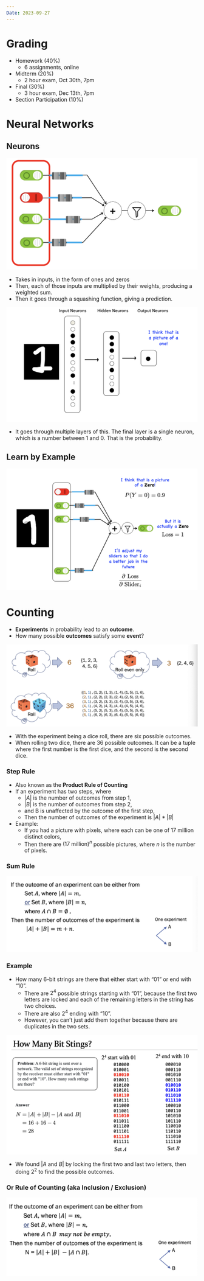 ```yaml
---
Date: 2023-09-27
---
```

# Grading

- Homework (40%)
    - 6 assignments, online
- Midterm (20%)
    - 2 hour exam, Oct 30th, 7pm
- Final (30%)
    - 3 hour exam, Dec 13th, 7pm
- Section Participation (10%)

# Neural Networks

## Neurons

![Untitled 180.png](attachments/Untitled%20180.png)

- Takes in inputs, in the form of ones and zeros
- Then, each of those inputs are multiplied by their weights, producing a weighted sum.
- Then it goes through a squashing function, giving a prediction.

![Untitled 1 143.png](attachments/Untitled%201%20143.png)

- It goes through multiple layers of this. The final layer is a single neuron, which is a number between 1 and 0. That is the probability.

## Learn by Example

![Untitled 2 142.png](attachments/Untitled%202%20142.png)

# Counting

- **Experiments** in probability lead to an **outcome**.
- How many possible **outcomes** satisfy some **event**?

![Untitled 3 139.png](attachments/Untitled%203%20139.png)

- With the experiment being a dice roll, there are six possible outcomes.
- When rolling two dice, there are 36 possible outcomes. It can be a tuple where the first number is the first dice, and the second is the second dice.

### Step Rule

- Also known as the **Product Rule of Counting**
- If an experiment has two steps, where
    - $|A|$﻿ is the number of outcomes from step 1,
    - $|B|$﻿ is the number of outcomes from step 2,
    - and B is unaffected by the outcome of the first step,
    - Then the number of outcomes of the experiment is $|A| * |B|$﻿
- Example:
    - If you had a picture with pixels, where each can be one of 17 million distinct colors,
    - Then there are $(17 \text{ million})^n$﻿ possible pictures, where $n$﻿ is the number of pixels.

### Sum Rule

![Untitled 4 134.png](attachments/Untitled%204%20134.png)

### Example

- How many 6-bit strings are there that either start with “01” or end with “10”.
    - There are $2^4$﻿ possible strings starting with “01”, because the first two letters are locked and each of the remaining letters in the string has two choices.
    - There are also $2^4$﻿ ending with “10”.
    - However, you can’t just add them together because there are duplicates in the two sets.

![Untitled 5 132.png](attachments/Untitled%205%20132.png)

- We found $|A \text{ and } B|$﻿ by locking the first two and last two letters, then doing $2^2$﻿ to find the possible outcomes.

### Or Rule of Counting (aka Inclusion / Exclusion)

![Untitled 6 130.png](attachments/Untitled%206%20130.png)